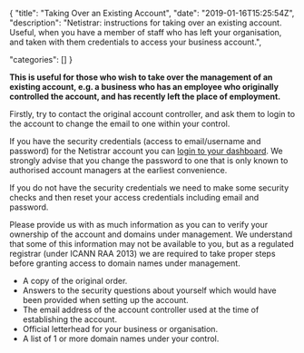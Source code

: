 {
"title": "Taking Over an Existing Account",
"date": "2019-01-16T15:25:54Z",
"description": "Netistrar: instructions for taking over an existing account. Useful, when you have a member of staff who has left your organisation, and taken with them credentials to access your business account.",

"categories": []
}

__This is useful for those who wish to take over the management of an existing account, e.g. a business who has an employee who originally controlled the account, and has recently left the place of employment.__ 

Firstly, try to contact the original account controller, and ask them to login to the account to change the email to one within your control.  

If you have the security credentials (access to email/username and password) for the Netistrar account you can [login to your dashboard](https://dashboard.netistrar.com).  We strongly advise that you change the password to one that is only known to authorised account managers at the earliest convenience. 

If you do not have the security credentials we need to make some security checks and then reset your access credentials including email and password.

Please provide us with as much information as you can to verify your ownership of the account and domains under management.  We understand that some of this information may not be available to you, but as a regulated registrar (under ICANN RAA 2013) we are required to take proper steps before granting access to domain names under management.

- A copy of the original order.
- Answers to the security questions about yourself which would have been provided when setting up the account.
- The email address of the account controller used at the time of establishing the account.
- Official letterhead for your business or organisation.
- A list of 1 or more domain names under your control.
